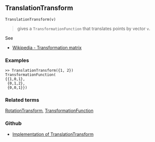 ## TranslationTransform

```
TranslationTransform(v)
```

> gives a `TransformationFunction` that translates points by vector `v`. 

See
* [Wikipedia - Transformation matrix](https://en.wikipedia.org/wiki/Transformation_matrix)

### Examples
 
```
>> TranslationTransform({1, 2})
TransformationFunction(
{{1,0,1},
 {0,1,2},
 {0,0,1}})
```

### Related terms
[RotationTransform](RotationTransform.md), [TransformationFunction](TransformationFunction.md)

### Github

* [Implementation of TranslationTransform](https://github.com/axkr/symja_android_library/blob/master/symja_android_library/matheclipse-core/src/main/java/org/matheclipse/core/builtin/TensorFunctions.java#L1156) 
